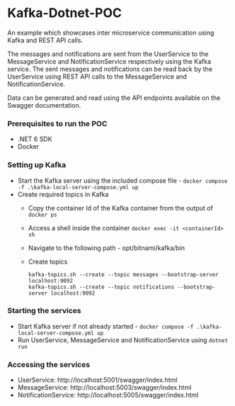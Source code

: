 # **Kafka-Dotnet-POC**

An example which showcases inter microservice communication using Kafka and REST API calls.

The messages and notifications are sent from the UserService to the MessageService and NotificationService respectively using the Kafka service.
The sent messages and notifications can be read back by the UserService using REST API calls to the MessageService and NotificationService.

Data can be generated and read using the API endpoints available on the Swagger documentation.

### Prerequisites to run the POC
- .NET 6 SDK
- Docker

### Setting up Kafka
- Start the Kafka server using the included compose file - `docker compose -f .\kafka-local-server-compose.yml up `
- Create required topics in Kafka
  - Copy the container Id of the Kafka container from the output of `docker ps`
  - Access a shell inside the container `docker exec -it <containerId> sh`
  - Navigate to the following path - opt/bitnami/kafka/bin
  - Create topics
    
    ```
    kafka-topics.sh --create --topic messages --bootstrap-server localhost:9092
    kafka-topics.sh --create --topic notifications --bootstrap-server localhost:9092
    ```

### Starting the services
- Start Kafka server if not already started - `docker compose -f .\kafka-local-server-compose.yml up `
- Run UserService, MessageService and NotificationService using `dotnet run`

### Accessing the services
- UserService: http://localhost:5001/swagger/index.html
- MessageService: http://localhost:5003/swagger/index.html
- NotificationService: http://localhost:5005/swagger/index.html
